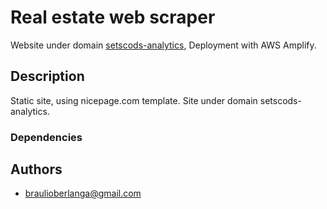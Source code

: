 # Real estate web scraper

Website under domain [setscods-analytics](www.setscods-analytics.com), Deployment with AWS Amplify.

## Description

Static site, using nicepage.com template. Site under domain setscods-analytics. 

### Dependencies


## Authors

* braulioberlanga@gmail.com
